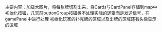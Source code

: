 主要内容：加载大图片，将每张牌切割出来，将Cards与CardPanel存储到map中
初始化按钮，几天前buttonGroup按钮类不处理实际的逻辑而是发送信号，在gamePanel中进行处理
初始化玩家的扑克牌的区域以及出牌的区域还有头像显示的区域
